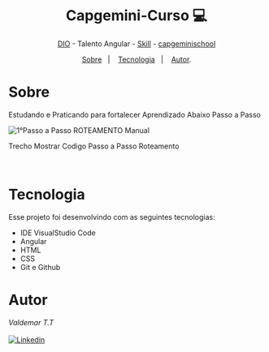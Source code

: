 <h1 align="center"> Capgemini-Curso 💻 </h1>

<p align="center"> <a href="https://web.dio.me/home" target="_blank">DIO</a> - Talento Angular - <a href="https://www.linkedin.com/in/valdemar-teider-5336b394/" target="_blank">Skill</a> - <a href="https:http://capgeminischool.brazilsouth.cloudapp.azure.com/course/view.php?id=20" target="_blank">capgeminischool</a> </p>

<p align="center">
<a href="#sobre">Sobre</a>&nbsp;&nbsp;&nbsp|&nbsp;&nbsp;&nbsp;
<a href="#tecnologia">Tecnologia</a>&nbsp;&nbsp;&nbsp|&nbsp;&nbsp;&nbsp;
<a href="#autor">Autor</a>.</p>

# Sobre
Estudando e Praticando para fortalecer Aprendizado Abaixo Passo a Passo


![1°Passo a Passo ROTEAMENTO Manual](https://github.com/1985Valdemar/Capgemini-Curso/assets/114195427/a148e479-9fa9-4080-8683-8898f24f21b3)
<p> Trecho Mostrar Codigo Passo a Passo Roteamento</p>

<br>

# Tecnologia

Esse projeto foi desenvolvindo com as seguintes tecnologias:

- IDE VisualStudio Code
- Angular
- HTML
- CSS
- Git e Github

# Autor

_Valdemar T.T_
<br>
<br>
[![Linkedin](https://img.shields.io/badge/VALDEMAR-0077B5?style=for-the-badge&logo=linkedin&logoColor=white)](https://www.linkedin.com/in/valdemar-teider-5336b394/)
